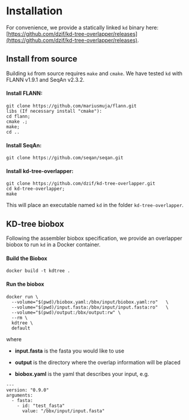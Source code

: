 # Installation

For convenience, we provide a statically linked `kd` binary here: [https://github.com/dzif/kd-tree-overlapper/releases](https://github.com/dzif/kd-tree-overlapper/releases).

## Install from source

Building `kd` from source requires `make` and `cmake`. We have tested `kd` with FLANN v1.9.1 and SeqAn v2.3.2. 

#### Install FLANN:

```
git clone https://github.com/mariusmuja/flann.git
libs (If necessary install "cmake"):
cd flann;
cmake .;
make;
cd ..
```

#### Install SeqAn:

```
git clone https://github.com/seqan/seqan.git
```

#### Install kd-tree-overlapper:

```
git clone https://github.com/dzif/kd-tree-overlapper.git
cd kd-tree-overlapper;
make
```

This will place an executable named `kd` in the folder `kd-tree-overlapper`.

## KD-tree biobox

Following the assembler biobox specification, we provide an overlapper biobox to run `kd` in a Docker container.

#### Build the Biobox

```
docker build -t kdtree .
```

#### Run the biobox

```
docker run \
  --volume="$(pwd)/biobox.yaml:/bbx/input/biobox.yaml:ro"   \
  --volume="$(pwd)/input.fasta:/bbx/input/input.fasta:ro"   \
  --volume="$(pwd)/output:/bbx/output:rw" \
  --rm \
  kdtree \
  default
```

where

  * **input.fasta** is the fasta you would like to use

  * **output** is the directory where the overlap information will be placed

  * **biobox.yaml** is the yaml that describes your input, e.g.

```
---
version: "0.9.0"
arguments:
  - fasta:
    - id: "test_fasta"
      value: "/bbx/input/input.fasta"
```
